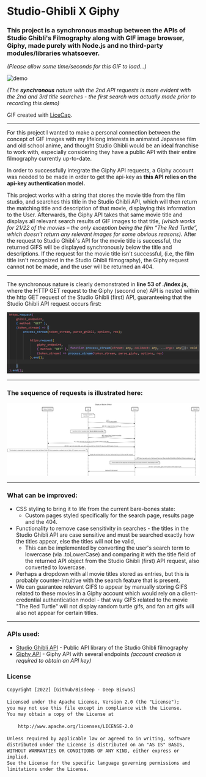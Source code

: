 # Studio-Ghibli X Giphy
### This project is a synchronous mashup between the APIs of **Studio Ghibli's Filmography** along with GIF image browser, **Giphy**, made **purely with Node.js** and **no third-party modules/libraries whatsoever.** 

*(Please allow some time/seconds for this GIF to load...)*

![demo](https://github.com/bisdeep/Ghibli-X-Giphy/blob/main/demo.gif?raw=true)

*(The **synchronous** nature with the 2nd API requests is more evident with the 2nd and 3rd title searches - the first search was actually made prior to recording this demo)*

GIF created with [LiceCap](http://www.cockos.com/licecap/).

---

For this project I wanted to make a personal connection between the concept of GIF images with my lifelong interests in animated Japanese film and old school anime, and thought Studio Ghibli would be an ideal franchise to work with, especially considering they have a public API with their entire filmography currently up-to-date. 

In order to successfully integrate the Giphy API requests, a Giphy account was needed to be made in order to get the api-key as **this API relies on the api-key authentication model.**

This project works with a string that stores the movie title from the film studio, and searches this title in the Studio Ghibli API, which will then return the matching title and description of that movie, displaying this information to the User. Afterwards, the Giphy API takes that same movie title and displays all relevant search results of GIF images to that title, *(which works for 21/22 of the movies – the only exception being the film “The Red Turtle”, which doesn’t return any relevant images for some obvious reasons).*
After the request to Studio Ghibli's API for the movie title is successful, the returned GIFS will be displayed synchronously below the title and descriptions. If the request for the movie title isn't successful, (i.e, the film title isn't recognized in the Studio Ghibli filmography), the Giphy request cannot not be made, and the user will be returned an 404.

---

The synchronous nature is clearly demonstrated in **line 53 of ./index.js**, where the HTTP GET request to the Giphy (second one) API is nested within the http GET request of the Studio Ghibli (first) API, guaranteeing that the Studio Ghibli API request occurs first:

![synchronous](https://github.com/bisdeep/Ghibli-X-Giphy/blob/main/synchronousguarantee.png?raw=true)

---

### The sequence of requests is illustrated here:

![sequence](https://raw.githubusercontent.com/bisdeep/Ghibli-X-Giphy/main/SequenceDiagram/Untitled.png)

---
### What can be improved:
- CSS styling to bring it to life from the current bare-bones state:
  - Custom pages styled specifically for the search page, results page and the 404.  
- Functionality to remove case sensitivity in searches - the titles in the Studio Ghibli API are case sensitive and must be searched exactly how the titles appear, else the titles will not be valid,
    - This can be implemented by converting the user's search term to lowercase (via .toLowerCase) and comparing it with the title field of the returned API object from the Studio Ghibli (first) API request, also converted to lowercase.
- Perhaps a dropdown with all movie titles stored as entries, but this is probably counter-intuitive with the search feature that is present.
- We can guarantee relevant GIFS to appear by manually storing GIFS related to these movies in a Giphy account which would rely on a client-credential authentication model - that way GIFS related to the movie "The Red Turtle" will not display random turtle gifs, and fan art gifs will also not appear for certain titles.
---

### APIs used:

- [Studio Ghibli API](https://ghibliapi.herokuapp.com/#section/Studio-Ghibli-API) - Public API library of the Studio Ghibli filmography
- [Giphy API](https://developers.giphy.com/docs/api/) - Giphy API with several endpoints *(account creation is required to obtain an API key)*

### License

    Copyright [2022] [Github/Bisdeep - Deep Biswas]

    Licensed under the Apache License, Version 2.0 (the "License");
    you may not use this file except in compliance with the License.
    You may obtain a copy of the License at

        http://www.apache.org/licenses/LICENSE-2.0

    Unless required by applicable law or agreed to in writing, software
    distributed under the License is distributed on an "AS IS" BASIS,
    WITHOUT WARRANTIES OR CONDITIONS OF ANY KIND, either express or implied.
    See the License for the specific language governing permissions and
    limitations under the License.
